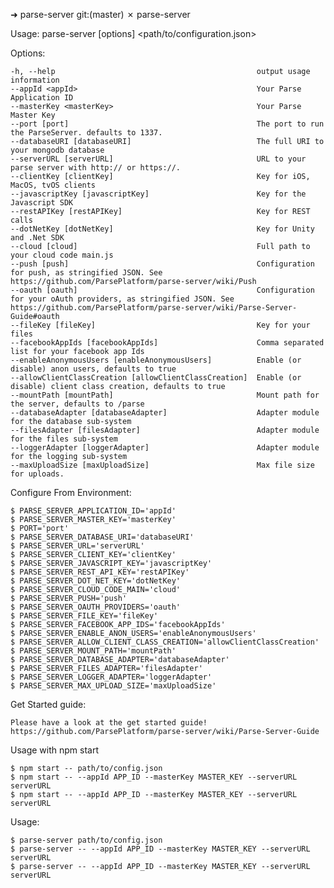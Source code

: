 ➜  parse-server git:(master) ✗ parse-server

  Usage: parse-server [options] <path/to/configuration.json>

  Options:

    -h, --help                                             output usage information
    --appId <appId>                                        Your Parse Application ID
    --masterKey <masterKey>                                Your Parse Master Key
    --port [port]                                          The port to run the ParseServer. defaults to 1337.
    --databaseURI [databaseURI]                            The full URI to your mongodb database
    --serverURL [serverURL]                                URL to your parse server with http:// or https://.
    --clientKey [clientKey]                                Key for iOS, MacOS, tvOS clients
    --javascriptKey [javascriptKey]                        Key for the Javascript SDK
    --restAPIKey [restAPIKey]                              Key for REST calls
    --dotNetKey [dotNetKey]                                Key for Unity and .Net SDK
    --cloud [cloud]                                        Full path to your cloud code main.js
    --push [push]                                          Configuration for push, as stringified JSON. See https://github.com/ParsePlatform/parse-server/wiki/Push
    --oauth [oauth]                                        Configuration for your oAuth providers, as stringified JSON. See https://github.com/ParsePlatform/parse-server/wiki/Parse-Server-Guide#oauth
    --fileKey [fileKey]                                    Key for your files
    --facebookAppIds [facebookAppIds]                      Comma separated list for your facebook app Ids
    --enableAnonymousUsers [enableAnonymousUsers]          Enable (or disable) anon users, defaults to true
    --allowClientClassCreation [allowClientClassCreation]  Enable (or disable) client class creation, defaults to true
    --mountPath [mountPath]                                Mount path for the server, defaults to /parse
    --databaseAdapter [databaseAdapter]                    Adapter module for the database sub-system
    --filesAdapter [filesAdapter]                          Adapter module for the files sub-system
    --loggerAdapter [loggerAdapter]                        Adapter module for the logging sub-system
    --maxUploadSize [maxUploadSize]                        Max file size for uploads.

  Configure From Environment:

    $ PARSE_SERVER_APPLICATION_ID='appId'
    $ PARSE_SERVER_MASTER_KEY='masterKey'
    $ PORT='port'
    $ PARSE_SERVER_DATABASE_URI='databaseURI'
    $ PARSE_SERVER_URL='serverURL'
    $ PARSE_SERVER_CLIENT_KEY='clientKey'
    $ PARSE_SERVER_JAVASCRIPT_KEY='javascriptKey'
    $ PARSE_SERVER_REST_API_KEY='restAPIKey'
    $ PARSE_SERVER_DOT_NET_KEY='dotNetKey'
    $ PARSE_SERVER_CLOUD_CODE_MAIN='cloud'
    $ PARSE_SERVER_PUSH='push'
    $ PARSE_SERVER_OAUTH_PROVIDERS='oauth'
    $ PARSE_SERVER_FILE_KEY='fileKey'
    $ PARSE_SERVER_FACEBOOK_APP_IDS='facebookAppIds'
    $ PARSE_SERVER_ENABLE_ANON_USERS='enableAnonymousUsers'
    $ PARSE_SERVER_ALLOW_CLIENT_CLASS_CREATION='allowClientClassCreation'
    $ PARSE_SERVER_MOUNT_PATH='mountPath'
    $ PARSE_SERVER_DATABASE_ADAPTER='databaseAdapter'
    $ PARSE_SERVER_FILES_ADAPTER='filesAdapter'
    $ PARSE_SERVER_LOGGER_ADAPTER='loggerAdapter'
    $ PARSE_SERVER_MAX_UPLOAD_SIZE='maxUploadSize'

  Get Started guide:

    Please have a look at the get started guide!
    https://github.com/ParsePlatform/parse-server/wiki/Parse-Server-Guide


  Usage with npm start

    $ npm start -- path/to/config.json
    $ npm start -- --appId APP_ID --masterKey MASTER_KEY --serverURL serverURL
    $ npm start -- --appId APP_ID --masterKey MASTER_KEY --serverURL serverURL


  Usage:

    $ parse-server path/to/config.json
    $ parse-server -- --appId APP_ID --masterKey MASTER_KEY --serverURL serverURL
    $ parse-server -- --appId APP_ID --masterKey MASTER_KEY --serverURL serverURL

